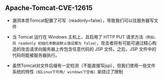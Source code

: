 ## Apache-Tomcat-CVE-12615

* 漏洞本质Tomcat配置了可写（readonly=false），导致我们可以往服务器写文件

* 当 Tomcat 运行在 Windows 主机上，且启用了 HTTP PUT 请求方法`（例如，将 readonly 初始化参数由默认值设置为 false）`，攻击者将有可能可通过精心构造的攻击请求向服务器上传包含任意代码的 JSP 文件。之后，JSP 文件中的代码将能被服务器执行。

* 虽然Tomcat对文件后缀有一定检测（不能直接写jsp），但我们使用一些文件系统的特性`（如Linux下可用/ windows下空格）`来绕过了限制
